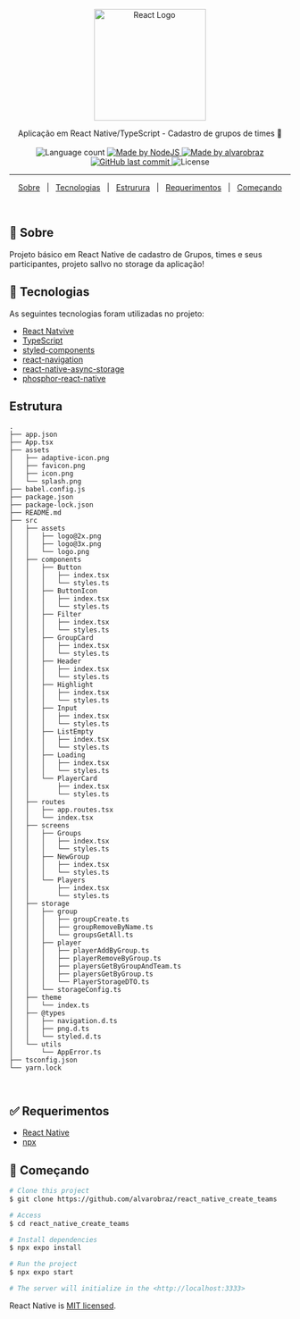 

<p align="center">
  <a href="https://react.dev/" target="blank"><img src="https://upload.wikimedia.org/wikipedia/commons/thumb/a/a7/React-icon.svg/200px-React-icon.svg.png" width="200" alt="React Logo" /></a>
</p>
<p align="center">
  Aplicação em React Native/TypeScript - Cadastro de grupos de times 🚀
  <br>
  <br>

  <img alt="Language count" src="https://img.shields.io/github/repo-size/alvarobraz/react_native_create_teams"/>

  <a href="https://nestjs.com/">
    <img alt="Made by NodeJS" src="https://img.shields.io/badge/made%20by-reactnative-%237519C1">
  </a>

  <a href="https://www.linkedin.com/in/alvarobraz/">
    <img alt="Made by alvarobraz" src="https://img.shields.io/badge/made%20by-alvarobraz-%237519C1">
  </a>

  <a href="https://github.com/alvarobraz/react_native_create_teams/commits/main">
    <img alt="GitHub last commit" src="https://img.shields.io/github/last-commit/alvarobraz/react_native_create_teams">
  </a>

  <img alt="License" src="https://img.shields.io/github/license/alvarobraz/react_native_create_teams">
</p>

---

<p align="center">
  <a href="#dart-sobre">Sobre</a> &#xa0; | &#xa0; 
  <a href="#rocket-tecnologias">Tecnologias</a> &#xa0; | &#xa0;
  <a href="#estrutura">Estrurura</a> &#xa0; | &#xa0;
  <a href="#white_check_mark-requerimentos">Requerimentos</a> &#xa0; | &#xa0;
  <a href="#checkered_flag-começando">Começando</a>
</p>

<br>

## :dart: Sobre ##

Projeto básico em React Native de cadastro de Grupos, times e seus participantes, projeto sallvo no storage da aplicação!

## :rocket: Tecnologias ##

As seguintes tecnologias foram utilizadas no projeto:

- [React Natvive](https://reactnative.dev/)
- [TypeScript](https://www.typescriptlang.org/)
- [styled-components](https://styled-components.com/)
- [react-navigation](https://reactnavigation.org/)
- [react-native-async-storage](https://www.npmjs.com/package/@react-native-async-storage/async-storage)
- [phosphor-react-native](https://www.npmjs.com/package/phosphor-react-native)


## Estrutura ##
```
.
├── app.json
├── App.tsx
├── assets
│   ├── adaptive-icon.png
│   ├── favicon.png
│   ├── icon.png
│   └── splash.png
├── babel.config.js
├── package.json
├── package-lock.json
├── README.md
├── src
│   ├── assets
│   │   ├── logo@2x.png
│   │   ├── logo@3x.png
│   │   └── logo.png
│   ├── components
│   │   ├── Button
│   │   │   ├── index.tsx
│   │   │   └── styles.ts
│   │   ├── ButtonIcon
│   │   │   ├── index.tsx
│   │   │   └── styles.ts
│   │   ├── Filter
│   │   │   ├── index.tsx
│   │   │   └── styles.ts
│   │   ├── GroupCard
│   │   │   ├── index.tsx
│   │   │   └── styles.ts
│   │   ├── Header
│   │   │   ├── index.tsx
│   │   │   └── styles.ts
│   │   ├── Highlight
│   │   │   ├── index.tsx
│   │   │   └── styles.ts
│   │   ├── Input
│   │   │   ├── index.tsx
│   │   │   └── styles.ts
│   │   ├── ListEmpty
│   │   │   ├── index.tsx
│   │   │   └── styles.ts
│   │   ├── Loading
│   │   │   ├── index.tsx
│   │   │   └── styles.ts
│   │   └── PlayerCard
│   │       ├── index.tsx
│   │       └── styles.ts
│   ├── routes
│   │   ├── app.routes.tsx
│   │   └── index.tsx
│   ├── screens
│   │   ├── Groups
│   │   │   ├── index.tsx
│   │   │   └── styles.ts
│   │   ├── NewGroup
│   │   │   ├── index.tsx
│   │   │   └── styles.ts
│   │   └── Players
│   │       ├── index.tsx
│   │       └── styles.ts
│   ├── storage
│   │   ├── group
│   │   │   ├── groupCreate.ts
│   │   │   ├── groupRemoveByName.ts
│   │   │   └── groupsGetAll.ts
│   │   ├── player
│   │   │   ├── playerAddByGroup.ts
│   │   │   ├── playerRemoveByGroup.ts
│   │   │   ├── playersGetByGroupAndTeam.ts
│   │   │   ├── playersGetByGroup.ts
│   │   │   └── PlayerStorageDTO.ts
│   │   └── storageConfig.ts
│   ├── theme
│   │   └── index.ts
│   ├── @types
│   │   ├── navigation.d.ts
│   │   ├── png.d.ts
│   │   └── styled.d.ts
│   └── utils
│       └── AppError.ts
├── tsconfig.json
└── yarn.lock



```

## :white_check_mark: Requerimentos ##

- [React Native](https://reactnative.dev/)
- [npx](https://www.npmjs.com/package/npx)

## :checkered_flag: Começando ##

```bash
# Clone this project
$ git clone https://github.com/alvarobraz/react_native_create_teams

# Access
$ cd react_native_create_teams

# Install dependencies
$ npx expo install

# Run the project
$ npx expo start

# The server will initialize in the <http://localhost:3333>
```

React Native is [MIT licensed](LICENSE).
